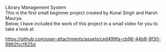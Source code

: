 Library Management System <br> This is the first small beginner project created by Kunal Singh and Harsh Maurya.<br>
Below, I have included the work of this project in a small video for you to take a look at.<br>









https://github.com/user-attachments/assets/ced499fa-cb96-44b8-8f30-9962fccf625d

